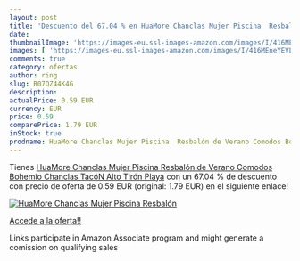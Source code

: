 ```yaml
---
layout: post
title: 'Descuento del 67.04 % en HuaMore Chanclas Mujer Piscina  Resbalón'
date: 
thumbnailImage: 'https://images-eu.ssl-images-amazon.com/images/I/416MEneYEVL._SL200_.jpg'
images: [ 'https://images-eu.ssl-images-amazon.com/images/I/416MEneYEVL._SL200_.jpg' ]
comments: true
category: ofertas
author: ring
slug: B07QZ44K4G
description:
actualPrice: 0.59 EUR
currency: EUR
price: 0.59
comparePrice: 1.79 EUR
inStock: true
prodname: HuaMore Chanclas Mujer Piscina  Resbalón de Verano Comodos Bohemio Chanclas TacóN Alto Tirón Playa
---
```


Tienes [HuaMore Chanclas Mujer Piscina  Resbalón de Verano Comodos Bohemio Chanclas TacóN Alto Tirón Playa](https://www.amazon.es/dp/B07QZ44K4G/?tag=tolees-21) con un 67.04 % de descuento con precio de oferta de 0.59 EUR (original: 1.79 EUR) en el siguiente enlace!

[![HuaMore Chanclas Mujer Piscina  Resbalón](https://images-eu.ssl-images-amazon.com/images/I/416MEneYEVL._SL200_.jpg)](https://www.amazon.es/dp/B07QZ44K4G/?tag=tolees-21)

[Accede a la oferta!!](https://www.amazon.es/dp/B07QZ44K4G/?tag=tolees-21)

Links participate in Amazon Associate program and might generate a comission on qualifying sales


